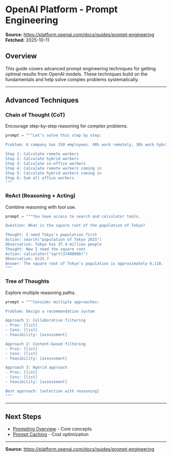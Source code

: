 # OpenAI Platform - Prompt Engineering

**Source:** https://platform.openai.com/docs/guides/prompt-engineering
**Fetched:** 2025-10-11

## Overview

This guide covers advanced prompt engineering techniques for getting optimal results from OpenAI models. These techniques build on the fundamentals and help solve complex problems systematically.

---

## Advanced Techniques

### Chain of Thought (CoT)

Encourage step-by-step reasoning for complex problems.

```python
prompt = """Let's solve this step by step:

Problem: A company has 150 employees. 40% work remotely, 30% work hybrid, and the rest work in-office. If 20% of remote workers and 50% of hybrid workers come to the office on a given day, how many total people are in the office?

Step 1: Calculate remote workers
Step 2: Calculate hybrid workers
Step 3: Calculate in-office workers
Step 4: Calculate remote workers coming in
Step 5: Calculate hybrid workers coming in
Step 6: Sum all office workers
"""
```

### ReAct (Reasoning + Acting)

Combine reasoning with tool use.

```python
prompt = """You have access to search and calculator tools.

Question: What is the square root of the population of Tokyo?

Thought: I need Tokyo's population first
Action: search("population of Tokyo 2025")
Observation: Tokyo has 37.4 million people
Thought: Now I need the square root
Action: calculator("sqrt(37400000)")
Observation: 6115.7
Answer: The square root of Tokyo's population is approximately 6,116.
"""
```

### Tree of Thoughts

Explore multiple reasoning paths.

```python
prompt = """Consider multiple approaches:

Problem: Design a recommendation system

Approach 1: Collaborative filtering
- Pros: [list]
- Cons: [list]
- Feasibility: [assessment]

Approach 2: Content-based filtering
- Pros: [list]
- Cons: [list]
- Feasibility: [assessment]

Approach 3: Hybrid approach
- Pros: [list]
- Cons: [list]
- Feasibility: [assessment]

Best approach: [selection with reasoning]
"""
```

---

## Next Steps

- [Prompting Overview](./overview.md) - Core concepts
- [Prompt Caching](./prompt-caching.md) - Cost optimization

---

**Source:** https://platform.openai.com/docs/guides/prompt-engineering
